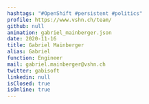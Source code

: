 ```yaml
---
hashtags: "#OpenShift #persistent #politics"
profile: https://www.vshn.ch/team/
github: null
animation: gabriel_mainberger.json
date: 2020-11-16
title: Gabriel Mainberger
alias: Gabriel
function: Engineer
mail: gabriel.mainberger@vshn.ch
twitter: gabisoft
linkedin: null
isClosed: true
isOnline: true
---
```

